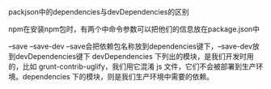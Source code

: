 packjson中的dependencies与devDependencies的区别

npm在安装npm包时，有两个中命令参数可以把他们的信息放在package.json中

–save
–save-dev
–save会把依赖包名称放到dependencies键下，–save-dev放到devDependencies键下
devDependencies 下列出的模块，是我们开发时用的，比如 grunt-contrib-uglify，我们用它混淆 js 文件，它们不会被部署到生产环境。dependencies 下的模块，则是我们生产环境中需要的依赖。